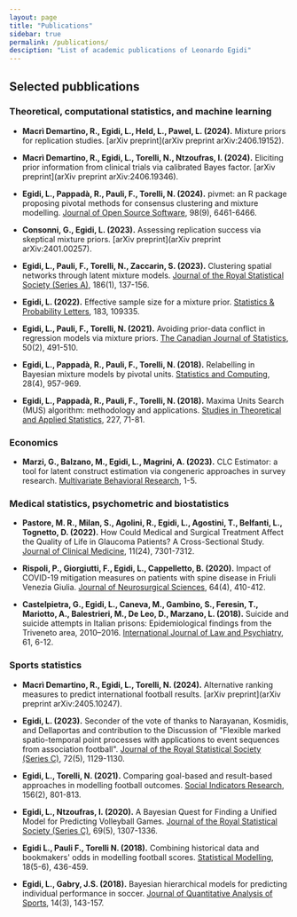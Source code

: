 ```yaml
---
layout: page
title: "Publications"
sidebar: true
permalink: /publications/
desciption: "List of academic publications of Leonardo Egidi"
---
```




## Selected pubblications

### Theoretical, computational statistics, and machine learning

- **Macrì Demartino, R., Egidi, L., Held, L., Pawel, L. (2024).** Mixture priors for replication studies. [arXiv preprint](arXiv preprint arXiv:2406.19152).

- **Macrì Demartino, R., Egidi, L., Torelli, N., Ntzoufras, I. (2024).** Eliciting prior information from clinical trials via calibrated Bayes factor. [arXiv preprint](arXiv preprint arXiv:2406.19346).

- **Egidi, L., Pappadà, R., Pauli, F., Torelli, N. (2024).** pivmet: an R package proposing pivotal methods for consensus clustering and mixture modelling. [Journal of Open Source Software](https://joss.theoj.org/), 98(9), 6461-6466.

- **Consonni, G., Egidi, L. (2023).** Assessing replication success via skeptical mixture priors. [arXiv preprint](arXiv preprint arXiv:2401.00257).

- **Egidi, L., Pauli, F., Torelli, N., Zaccarin, S. (2023).** Clustering spatial networks through latent mixture models. [Journal of the Royal Statistical Society (Series A)](https://rss.onlinelibrary.wiley.com/journal/1467985x), 186(1), 137-156.

- **Egidi, L. (2022).** Effective sample size for a mixture prior. [Statistics & Probability Letters](https://www.journals.elsevier.com/statistics-and-probability-letters), 183, 109335.

- **Egidi, L., Pauli, F., Torelli, N. (2021).** Avoiding prior-data conflict in regression models via mixture priors. [The Canadian Journal of Statistics](https://onlinelibrary.wiley.com/journal/17089461), 50(2), 491-510.

- **Egidi, L., Pappadà, R., Pauli, F., Torelli, N. (2018).** Relabelling in Bayesian mixture models by pivotal units. [Statistics and Computing](https://www.springer.com/journal/11222), 28(4), 957-969.

- **Egidi, L., Pappadà, R., Pauli, F., Torelli, N. (2018).** Maxima Units Search (MUS) algorithm: methodology and applications. [Studies in Theoretical and Applied Statistics](https://link.springer.com/chapter/10.1007/978-3-319-73906-9_7), 227, 71-81.

### Economics

- **Marzi, G., Balzano, M., Egidi, L., Magrini, A. (2023).** CLC Estimator: a tool for latent construct estimation via congeneric approaches in survey research. [Multivariate Behavioral Research](https://www.tandfonline.com/toc/hmbr20/current), 1-5.


### Medical statistics, psychometric and biostatistics

- **Pastore, M. R., Milan, S., Agolini, R., Egidi, L., Agostini, T., Belfanti, L., Tognetto, D. (2022).** How Could Medical and Surgical Treatment Affect the Quality of Life in Glaucoma Patients? A Cross-Sectional Study. [Journal of Clinical Medicine](https://www.mdpi.com/journal/jcm), 11(24), 7301-7312.

- **Rispoli, P., Giorgiutti, F., Egidi, L., Cappelletto, B. (2020).** Impact of COVID-19 mitigation measures on patients with spine disease in Friuli Venezia Giulia. [Journal of Neurosurgical Sciences](https://www.minervamedica.it/en/journals/neurosurgical-sciences/), 64(4), 410-412.

- **Castelpietra, G., Egidi, L., Caneva, M., Gambino, S., Feresin, T., Mariotto, A., Balestrieri, M., De Leo, D., Marzano, L. (2018).** Suicide and suicide attempts in Italian prisons: Epidemiological findings from the Triveneto area, 2010–2016. [International Journal of Law and Psychiatry](https://www.journals.elsevier.com/international-journal-of-law-and-psychiatry), 61, 6-12.



### Sports statistics

- **Macrì Demartino, R., Egidi, L., Torelli, N. (2024).** Alternative ranking measures to predict international football results. [arXiv preprint](arXiv preprint arXiv:2405.10247).

- **Egidi, L. (2023).** Seconder of the vote of thanks to Narayanan, Kosmidis, and Dellaportas and contribution to the Discussion of "Flexible marked spatio-temporal point processes with applications to event sequences from association football". [Journal of the Royal Statistical Society (Series C)](https://rss.onlinelibrary.wiley.com/journal/14679876), 72(5), 1129-1130.

- **Egidi, L., Torelli, N. (2021).** Comparing goal-based and result-based approaches in modelling football outcomes. [Social Indicators Research](https://link.springer.com/journal/11205), 156(2), 801-813.

- **Egidi, L., Ntzoufras, I. (2020).** A Bayesian Quest for Finding a Unified Model for Predicting Volleyball Games. [Journal of the Royal Statistical Society (Series C)](https://rss.onlinelibrary.wiley.com/journal/14679876), 69(5), 1307-1336.

- **Egidi L., Pauli F., Torelli N. (2018).** Combining historical data and bookmakers' odds in modelling football scores. [Statistical Modelling](https://journals.sagepub.com/home/smj), 18(5-6), 436-459.

- **Egidi, L., Gabry, J.S. (2018).** Bayesian hierarchical models for predicting individual performance in soccer. [Journal of Quantitative Analysis of Sports](https://www.degruyter.com/journal/key/jqas/html), 14(3), 143-157.